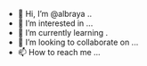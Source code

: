 - 👋 Hi, I’m @albraya ..
- 👀 I’m interested in ...
- 🌱 I’m currently learning .
- 💞️ I’m looking to collaborate on ...
- 📫 How to reach me ...

<!---
albraya/albraya is a ✨ special ✨ repository because its `README.md` (this file) appears on your GitHub profile.
You can click the Preview link to take a look at your changes.
--->
